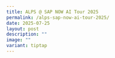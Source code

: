 ```yaml
---
title: ALPS @ SAP NOW AI Tour 2025
permalink: /alps-sap-now-ai-tour-2025/
date: 2025-07-25
layout: post
description: ""
image: ""
variant: tiptap
---
```

